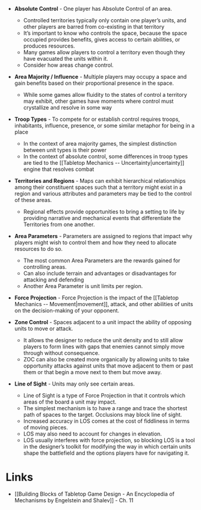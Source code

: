 * **Absolute Control** - One player has Absolute Control of an area.
	* Controlled territories typically only contain one player’s units, and other players are barred from co-existing in that territory
	* It’s important to know who controls the space, because the space occupied provides benefits, gives access to certain abilities, or produces resources.
	* Many games allow players to control a territory even though they have evacuated the units within it.
	* Consider how areas change control.

* **Area Majority / Influence** - Multiple players may occupy a space and gain benefits based on their proportional presence in the space.
	* While some games allow fluidity to the states of control a territory may exhibit, other games have moments where control must crystallize and resolve in some way

* **Troop Types** - To compete for or establish control requires troops, inhabitants, influence, presence, or some similar metaphor for being in a place
	* In the context of area majority games, the simplest distinction between unit types is their power
	* In the context of absolute control, some differences in troop types are tied to the [[Tabletop Mechanics -- Uncertainty|uncertainty]] engine that resolves combat

* **Territories and Regions** - Maps can exhibit hierarchical relationships among their constituent spaces such that a territory might exist in a region and various attributes and parameters may be tied to the control of these areas.
	* Regional effects provide opportunities to bring a setting to life by providing narrative and mechanical events that differentiate the Territories from one another.

* **Area Parameters** - Parameters are assigned to regions that impact why players might wish to control them and how they need to allocate resources to do so.
	* The most common Area Parameters are the rewards gained for controlling areas.
	* Can also include terrain and advantages or disadvantages for attacking and defending
	* Another Area Parameter is unit limits per region.

* **Force Projection** - Force Projection is the impact of the [[Tabletop Mechanics -- Movement|movement]], attack, and other abilities of units on the decision-making of your opponent.

* **Zone Control** - Spaces adjacent to a unit impact the ability of opposing units to move or attack.
	* It allows the designer to reduce the unit density and to still allow players to form lines with gaps that enemies cannot simply move through without consequence.
	* ZOC can also be created more organically by allowing units to take opportunity attacks against units that move adjacent to them or past them or that begin a move next to them but move away.

* **Line of Sight** - Units may only see certain areas.
	* Line of Sight is a type of Force Projection in that it controls which areas of the board a unit may impact.
	* The simplest mechanism is to have a range and trace the shortest path of spaces to the target. Occlusions may block line of sight.
	* Increased accuracy in LOS comes at the cost of fiddliness in terms of moving pieces. 
	* LOS may also need to account for changes in elevation. 
	* LOS usually interferes with force projection, so blocking LOS is a tool in the designer’s toolkit for modifying the way in which certain units shape the battlefield and the options players have for navigating it.
# Links
* [[Building Blocks of Tabletop Game Design - An Encyclopedia of Mechanisms by Engelstein and Shalev]] - Ch. 11